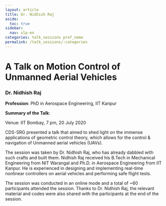 ```yaml
---
layout: article
title: Dr. Nidhish Raj
aside:
  toc: true
sidebar:
  nav: slp-en
categories: talk_sessions prof_name
permalink: /talk_sessions/:categories
---
```


# A Talk on Motion Control of Unmanned Aerial Vehicles


### Dr. Nidhish Raj
**Profession**: PhD in Aerospace Engineering, IIT Kanpur

<!--**Contact details**:-->

**Summary of the Talk**:

Venue: IIT Bombay, 7 pm, 20 July 2020

CDS-SRG presented a talk that aimed to shed light on the immense applications of geometric control theory, which allows for the control & navigation of Unmanned aerial vehicles (UAVs). 

The session was taken by Dr. Nidhish Raj, who has already dabbled with such crafts and built them. Nidhish Raj received his B.Tech in Mechanical Engineering from NIT Warangal and Ph.D. in Aerospace Engineering from IIT Kanpur. He is experienced in designing and implementing real-time nonlinear controllers on aerial vehicles and performing safe flight tests.

The session was conducted in an online mode and a total of ~60 participants attended the session. Thanks to Dr. Nidhish Raj, the relevant material and codes were also shared with the participants at the end of the session.

<!--**Motivation to pursue project**:

**Summary of Project**:

---

**Experience and Time commitment** (1: very low, 5: very high):

[1]:<img src="/assets/plane3.png" width="35"/>

| Frequency of meetings	| |
| Involvement of the professor||
| How strict were the deadlines	| |
| Learning outcome | |
| How likely are you to recommend working under this professor | |-->

